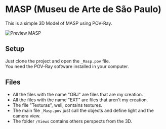 # MASP (Museu de Arte de São Paulo)

This is a simple 3D Model of MASP using POV-Ray.

![Preview MASP](./Views/Frente-LateralDireita.bmp)


## Setup

Just clone the project and open the `_Masp.pov` file.  
You need the POV-Ray software installed in your computer.

## Files

- All the files with the name "OBJ" are files that are my creation.
- All the files with the name "EXT" are files that aren't my creation.
- The file "Texturas", well, contains textures.
- The main file `_Masp.pov` just call the objects and define light and the camera view.
- The folder `/Views` contains others perspects from the 3D.